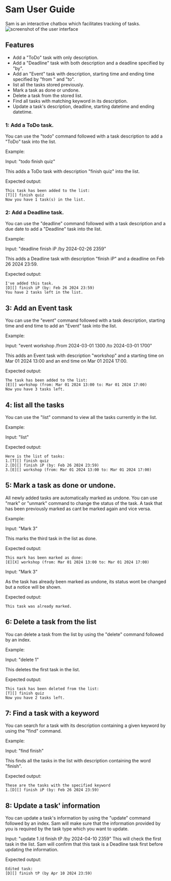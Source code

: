 # Sam User Guide

Sam is an interactive chatbox which facilitates tracking of tasks.
![screenshot of the user interface](https://github.com/SampsonYe1999/ip/tree/master/docs/Ui.png)

## Features
- Add a "ToDo" task with only description.
- Add a "Deadline" task with both description and a deadline specified by "by".
- Add an "Event" task with description, starting time and ending time specified by "from " and "to".
- list all the tasks stored previously.
- Mark a task as done or undone.
- Delete a task from the stored list.
- Find all tasks with matching keyword in its description.
- Update a task's description, deadline, starting datetime and ending datetime.


### 1: Add a ToDo task.
You can use the "todo" command followed with a task description to add a "ToDo" task into the list.

Example: 

Input: "todo finish quiz"

This adds a ToDo task with description "finish quiz" into the list.

Expected output:
```
This task has been added to the list:
[T][] finish quiz
Now you have 1 task(s) in the list.
```

### 2: Add a Deadline task. 
You can use the "deadline" command followed with a task description and a due date to add a "Deadline" task into the list.

Example:

Input: "deadline finish iP /by 2024-02-26 2359"

This adds a Deadline task with description "finish iP" and a deadline on Feb 26 2024 23:59.

Expected output:
```
I've added this task.
[D][] finish iP (by: Feb 26 2024 23:59)
You have 2 tasks left in the list.
```


## 3: Add an Event task
You can use the "event" command followed with a task description, starting time and end time to add an "Event" task into the list.

Example:

Input: "event workshop /from 2024-03-01 1300 /to 2024-03-01 1700"

This adds an Event task with description "workshop" and a starting time on Mar 01 2024 13:00 and an end time on Mar 01 2024 17:00.

Expected output:
```
The task has been added to the list:
[E][] workshop (from: Mar 01 2024 13:00 to: Mar 01 2024 17:00)
Now you have 3 tasks left.
```

## 4: list all the tasks 
You can use the "list" command to view all the tasks currently in the list.

Example:

Input: "list"

Expected output:

```
Here is the list of tasks:
1.[T][] finish quiz 
2.[D][] finish iP (by: Feb 26 2024 23:59)
3.[E][] workshop (from: Mar 01 2024 13:00 to: Mar 01 2024 17:00)

```

## 5: Mark a task as done or undone.
All newly added tasks are automatically marked as undone. You can use "mark" or "unmark" command to change the status of the task.
A task that has been previously marked as cant be marked again and vice versa.

Example:

Input: "Mark 3"

This marks the third task in the list as done.

Expected output:

```
This mark has been marked as done:
[E][X] workshop (from: Mar 01 2024 13:00 to: Mar 01 2024 17:00)
```


Input: "Mark 3"

As the task has already been marked as undone, its status wont be changed but a notice will be shown.

Expected output:

```
This task was already marked.
```

## 6: Delete a task from the list
You can delete a task from the list by using the "delete" command followed by an index.

Example:

Input: "delete 1"

This deletes the first task in the list.

Expected output:

```
This task has been deleted from the list:
[T][] finish quiz
Now you have 2 tasks left.
```

## 7: Find a task with a keyword 
You can search for a task with its description containing a given keyword by using the "find" command.

Example:

Input: "find finish"

This finds all the tasks in the list with description containing the word "finish".

Expected output:

```
These are the tasks with the specified keyword
1.[D][] finish iP (by: Feb 26 2024 23:59)
```
## 8: Update a task' information
You can update a task's information by using the "update" command followed by an index. 
Sam will make sure that the information provided by you is required by the task type which you want to update.

Input: "update 1 /d finish tP /by 2024-04-10 2359"
This will check the first task in the list. 
Sam will confirm that this task is a Deadline task first before updating the information.

Expected output:

```
Edited task:
[D][] finish tP (by Apr 10 2024 23:59)
```
